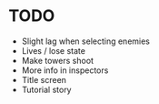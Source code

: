 # TODO

- Slight lag when selecting enemies
- Lives / lose state
- Make towers shoot
- More info in inspectors
- Title screen
- Tutorial story
